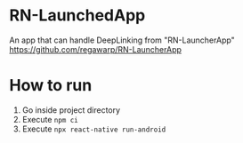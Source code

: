 # RN-LaunchedApp
An app that can handle DeepLinking from "RN-LauncherApp"  https://github.com/regawarp/RN-LauncherApp

# How to run
1. Go inside project directory
2. Execute `npm ci`
3. Execute `npx react-native run-android`
